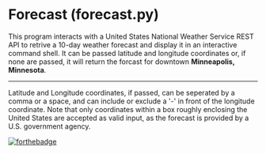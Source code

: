 # Forecast (forecast.py)

This program interacts with a United States National Weather Service
REST API to retrive a 10-day weather forecast and display it in an
interactive command shell. It can be passed latitude and longitude 
coordinates or, if none are passed, it will return the forcast for 
downtown **Minneapolis, Minnesota**.

-----
Latitude and Longitude coordinates, if passed, can be seperated by a 
comma or a space, and can include or exclude a '-' in front of the 
longitude coordinate. Note that only coordinates within a box roughly 
enclosing the United States are accepted as valid input, as the forecast
is provided by a U.S. government agency.  

[![forthebadge](https://forthebadge.com/images/badges/works-on-my-machine.svg)][def]

[def]: https://forthebadge.com